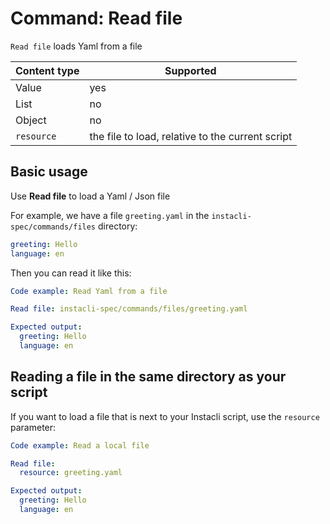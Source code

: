 # Command: Read file

`Read file` loads Yaml from a file

| Content type | Supported                                        |
|--------------|--------------------------------------------------|
| Value        | yes                                              |
| List         | no                                               |
| Object       | no                                               |
| `resource`   | the file to load, relative to the current script |

## Basic usage

Use **Read file** to load a Yaml / Json file

For example, we have a file `greeting.yaml` in the `instacli-spec/commands/files` directory:

```yaml file:greeting.yaml
greeting: Hello
language: en
```

Then you can read it like this:

```yaml instacli
Code example: Read Yaml from a file

Read file: instacli-spec/commands/files/greeting.yaml

Expected output:
  greeting: Hello
  language: en
```

## Reading a file in the same directory as your script

If you want to load a file that is next to your Instacli script, use the `resource` parameter:

```yaml instacli
Code example: Read a local file

Read file:
  resource: greeting.yaml

Expected output:
  greeting: Hello
  language: en    
```